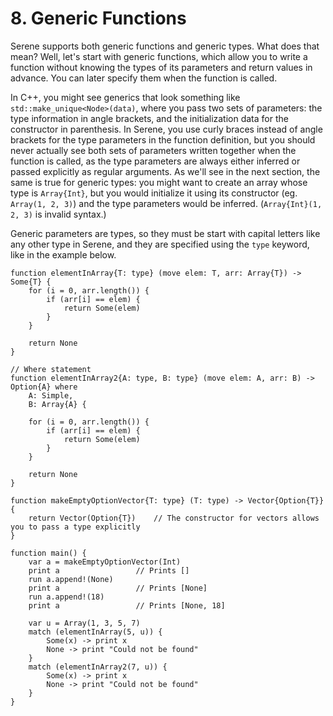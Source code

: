 # 8. Generic Functions

Serene supports both generic functions and generic types. What does that mean? Well, let's start with generic functions, which allow you to write a function without knowing the types of its parameters and return values in advance. You can later specify them when the function is called.

In C++, you might see generics that look something like `std::make_unique<Node>(data)`, where you pass two sets of parameters: the type information in angle brackets, and the initialization data for the constructor in parenthesis. In Serene, you use curly braces instead of angle brackets for the type parameters in the function definition, but you should never actually see both sets of parameters written together when the function is called, as the type parameters are always either inferred or passed explicitly as regular arguments. As we'll see in the next section, the same is true for generic types: you might want to create an array whose type is `Array{Int}`, but you would initialize it using its constructor (eg. `Array(1, 2, 3)`) and the type parameters would be inferred. (`Array{Int}(1, 2, 3)` is invalid syntax.)

Generic parameters are types, so they must be start with capital letters like any other type in Serene, and they are specified using the `type` keyword, like in the example below.

```serene
function elementInArray{T: type} (move elem: T, arr: Array{T}) -> Some{T} {
    for (i = 0, arr.length()) {
        if (arr[i] == elem) {
            return Some(elem)
        }
    }

    return None
}

// Where statement
function elementInArray2{A: type, B: type} (move elem: A, arr: B) -> Option{A} where
    A: Simple,
    B: Array{A} {

    for (i = 0, arr.length()) {
        if (arr[i] == elem) {
            return Some(elem)
        }
    }

    return None
}

function makeEmptyOptionVector{T: type} (T: type) -> Vector{Option{T}} {
	return Vector(Option{T})	// The constructor for vectors allows you to pass a type explicitly
}

function main() {
	var a = makeEmptyOptionVector(Int)
	print a					// Prints []
	run a.append!(None)
	print a					// Prints [None]
	run a.append!(18)
	print a					// Prints [None, 18]
	
	var u = Array(1, 3, 5, 7)
	match (elementInArray(5, u)) {
		Some(x) -> print x
		None -> print "Could not be found"
	}
	match (elementInArray2(7, u)) {
		Some(x) -> print x
		None -> print "Could not be found"
	}
}
```

